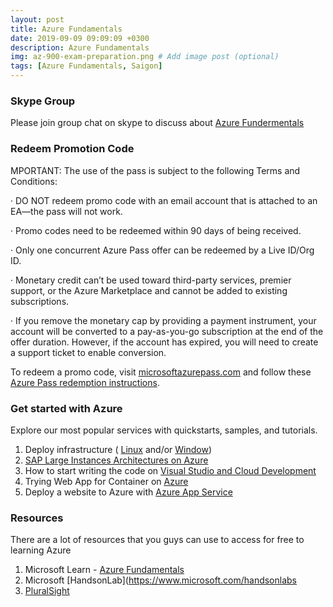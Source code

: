```yaml
---
layout: post
title: Azure Fundamentals 
date: 2019-09-09 09:09:09 +0300
description: Azure Fundamentals 
img: az-900-exam-preparation.png # Add image post (optional)
tags: [Azure Fundamentals, Saigon]
---
```

### Skype Group

Please join group chat on skype to discuss about [Azure Fundermentals](https://join.skype.com/lc1VwrrddeFO)

### Redeem Promotion Code
MPORTANT: The use of the pass is subject to the following Terms and Conditions:

·    DO NOT redeem promo code with an email account that is attached to an EA—the pass will not work.

·    Promo codes need to be redeemed within 90 days of being received.

·    Only one concurrent Azure Pass offer can be redeemed by a Live ID/Org ID.

·    Monetary credit can’t be used toward third-party services, premier support, or the Azure Marketplace and cannot be added to existing subscriptions.

·    If you remove the monetary cap by providing a payment instrument, your account will be converted to a pay-as-you-go subscription at the end of the offer duration. However, if the account has expired, you will need to create a support ticket to enable conversion.

To redeem a promo code, visit [microsoftazurepass.com](https://www.microsoftazurepass.com/) and follow these [Azure Pass redemption instructions](https://www.microsoftazurepass.com/Home/HowTo).

### Get started with Azure

Explore our most popular services with quickstarts, samples, and tutorials.

1. Deploy infrastructure ( [Linux](https://docs.microsoft.com/en-us/azure/virtual-machines/linux/) and/or [Window](https://docs.microsoft.com/en-us/azure/virtual-machines/windows/))
2. [SAP Large Instances Architectures on Azure](https://docs.microsoft.com/en-us/azure/architecture/reference-architectures/sap/hana-large-instances)
3. How to start writing the code on [Visual Studio and Cloud Development](https://tutorials.visualstudio.com/)
4. Trying Web App for Container on [Azure](https://azure.microsoft.com/en-us/services/app-service/containers/)
5. Deploy a website to Azure with [Azure App Service](https://docs.microsoft.com/en-us/learn/paths/deploy-a-website-with-azure-app-service/)


### Resources

There are a lot of resources that you guys can use to access for free to learning Azure 
1. Microsoft Learn - [Azure Fundamentals](https://docs.microsoft.com/en-us/learn/paths/azure-fundamentals/)
2. Microsoft [HandsonLab](https://www.microsoft.com/handsonlabs
3. [PluralSight](https://www.pluralsight.com/partners/microsoft/azure?aid=7010a000001xDURAA2)
